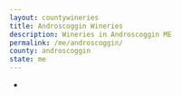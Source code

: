 ```yaml
---
layout: countywineries
title: Androscoggin Wineries
description: Wineries in Androscoggin ME
permalink: /me/androscoggin/
county: androscoggin
state: me
---
```

-
